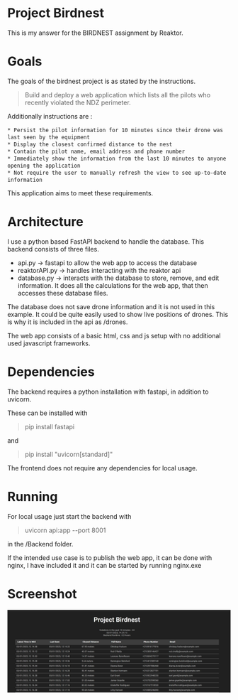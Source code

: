 # Project Birdnest
This is my answer for the BIRDNEST assignment by Reaktor.
# Goals
The goals of the birdnest project is as stated by the instructions.
> Build and deploy a web application which lists all the pilots who recently violated the NDZ perimeter.

Additionally instructions are  : 

    * Persist the pilot information for 10 minutes since their drone was last seen by the equipment
    * Display the closest confirmed distance to the nest
    * Contain the pilot name, email address and phone number
    * Immediately show the information from the last 10 minutes to anyone opening the application
    * Not require the user to manually refresh the view to see up-to-date information

This application aims to meet these requirements. 
# Architecture
I use a python based FastAPI backend to handle the database. 
This backend consists of three files.
* api.py -> fastapi to allow the web app to access the database
* reaktorAPI.py -> handles interacting with the reaktor api
* database.py -> interacts with the database to store, remove, and edit information. It does all the calculations for the web app, that then accesses these database files.

The database does not save drone information and it is not used in this example. It could be quite easily used to show live positions of drones. This is why it is included in the api as /drones.

The web app consists of a basic html, css and js setup with no additional used javascript frameworks. 
# Dependencies
The backend requires a python installation with fastapi, in addition to uvicorn. 

These can be installed with 
> pip install fastapi

and
> pip install "uvicorn[standard]"

The frontend does not require any dependencies for local usage. 
# Running
For local usage just start the backend with 
> uvicorn api:app --port 8001 

in the /Backend folder.


If the intended use case is to publish the web app, it can be done with nginx, I have included it and it can be started by running nginx.exe
# Screenshot
![alt text](screenshot.jpg)